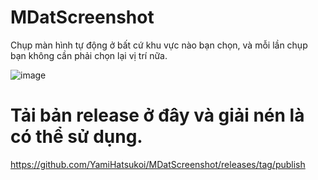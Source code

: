 # MDatScreenshot
Chụp màn hình tự động ở bất cứ khu vực nào bạn chọn, và mỗi lần chụp bạn không cần phải chọn lại vị trí nữa.

![image](https://github.com/YamiHatsukoi/MDatScreenshot/assets/62106240/4aa91420-8ac3-45ff-943e-3b83775f8330)

# Tải bản release ở đây và giải nén là có thể sử dụng.
https://github.com/YamiHatsukoi/MDatScreenshot/releases/tag/publish
